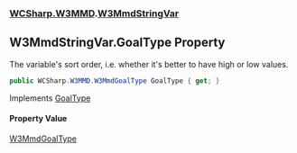 ### [WCSharp.W3MMD](WCSharp.W3MMD.md 'WCSharp.W3MMD').[W3MmdStringVar](WCSharp.W3MMD.W3MmdStringVar.md 'WCSharp.W3MMD.W3MmdStringVar')

## W3MmdStringVar.GoalType Property

The variable's sort order, i.e. whether it's better to have high or low values.

```csharp
public WCSharp.W3MMD.W3MmdGoalType GoalType { get; }
```

Implements [GoalType](WCSharp.W3MMD.IW3MmdVar.GoalType.md 'WCSharp.W3MMD.IW3MmdVar.GoalType')

#### Property Value
[W3MmdGoalType](WCSharp.W3MMD.W3MmdGoalType.md 'WCSharp.W3MMD.W3MmdGoalType')